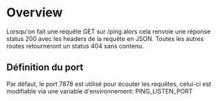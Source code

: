 # Overview

Lorsqu'on fait une requête GET sur /ping alors cela renvoie une réponse status 200 avec les headers de la requête en JSON. Toutes les autres routes retourneront
un status 404 sans contenu.

## Définition du port

Par défaut, le port 7878 est utilisé pour écouter les requêtes, celui-ci est modifiable via une variable d'environnement: PING_LISTEN_PORT
